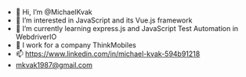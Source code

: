 - 👋 Hi, I’m @MichaelKvak
- 👀 I’m interested in JavaScript and its Vue.js framework
- 🌱 I’m currently learning express.js and JavaScript Test Automation in WebdriverIO
- 💞️ I work for a company ThinkMobiles
- 📫 https://www.linkedin.com/in/michael-kvak-594b91218
- mkvak1987@gmail.com

<!---
MichaelKvak/MichaelKvak is a ✨ special ✨ repository because its `README.md` (this file) appears on your GitHub profile.
You can click the Preview link to take a look at your changes.
--->
